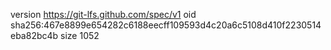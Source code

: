 version https://git-lfs.github.com/spec/v1
oid sha256:467e8899e654282c6188eecff109593d4c20a6c5108d410f2230514eba82bc4b
size 1052
